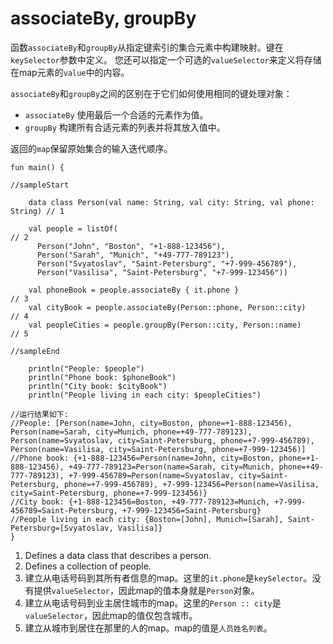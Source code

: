 # associateBy, groupBy

函数`associateBy`和`groupBy`从指定键索引的集合元素中构建映射。键在`keySelector`参数中定义。
您还可以指定一个可选的`valueSelector`来定义将存储在map元素的`value`中的内容。

`associateBy`和`groupBy`之间的区别在于它们如何使用相同的键处理对象：
* `associateBy` 使用最后一个合适的元素作为值。
* `groupBy` 构建所有合适元素的列表并将其放入值中。

返回的`map`保留原始集合的输入迭代顺序。

```run-kotlin
fun main() {

//sampleStart

    data class Person(val name: String, val city: String, val phone: String) // 1

    val people = listOf(                                                     // 2
      Person("John", "Boston", "+1-888-123456"),
      Person("Sarah", "Munich", "+49-777-789123"),
      Person("Svyatoslav", "Saint-Petersburg", "+7-999-456789"),
      Person("Vasilisa", "Saint-Petersburg", "+7-999-123456"))
      
    val phoneBook = people.associateBy { it.phone }                          // 3
    val cityBook = people.associateBy(Person::phone, Person::city)           // 4
    val peopleCities = people.groupBy(Person::city, Person::name)            // 5

//sampleEnd

    println("People: $people")
    println("Phone book: $phoneBook")
    println("City book: $cityBook")
    println("People living in each city: $peopleCities")
  
//运行结果如下:
//People: [Person(name=John, city=Boston, phone=+1-888-123456), Person(name=Sarah, city=Munich, phone=+49-777-789123), Person(name=Svyatoslav, city=Saint-Petersburg, phone=+7-999-456789), Person(name=Vasilisa, city=Saint-Petersburg, phone=+7-999-123456)]
//Phone book: {+1-888-123456=Person(name=John, city=Boston, phone=+1-888-123456), +49-777-789123=Person(name=Sarah, city=Munich, phone=+49-777-789123), +7-999-456789=Person(name=Svyatoslav, city=Saint-Petersburg, phone=+7-999-456789), +7-999-123456=Person(name=Vasilisa, city=Saint-Petersburg, phone=+7-999-123456)}
//City book: {+1-888-123456=Boston, +49-777-789123=Munich, +7-999-456789=Saint-Petersburg, +7-999-123456=Saint-Petersburg}
//People living in each city: {Boston=[John], Munich=[Sarah], Saint-Petersburg=[Svyatoslav, Vasilisa]}
}
```

1. Defines a data class that describes a person.
2. Defines a collection of people.
3. 建立从电话号码到其所有者信息的map。这里的`it.phone`是`keySelector`。没有提供`valueSelector`，因此map的值本身就是`Person`对象。
4. 建立从电话号码到业主居住城市的map。这里的`Person :: city`是`valueSelector`，因此map的值仅包含城市。
5. 建立从城市到居住在那里的人的map。map的值是`人员姓名列表`。
